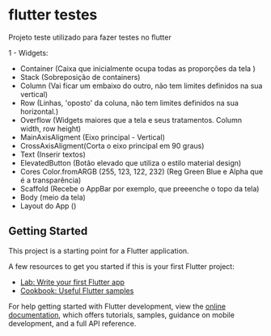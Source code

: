 # flutter testes

Projeto teste utilizado para fazer testes no flutter

1 - Widgets:

- Container (Caixa que inicialmente ocupa todas as proporções da tela )
- Stack (Sobreposição de containers)
- Column (Vai ficar um embaixo do outro, não tem limites definidos na sua vertical)
- Row (Linhas, 'oposto' da coluna, não tem limites definidos na sua horizontal.)
- Overflow (Widgets maiores que a tela e seus tratamentos. Column width, row height)
- MainAxisAligment (Eixo principal - Vertical)
- CrossAxisAligment(Corta o eixo principal em 90 graus)
- Text (Inserir textos)
- ElevatedButton (Botão elevado que utiliza o estilo material design)
- Cores Color.fromARGB (255, 123, 122, 232) (Reg Green Blue e Alpha que é a transparência)
- Scaffold (Recebe o AppBar por exemplo, que preeenche o topo da tela)
- Body (meio da tela)
- Layout do App ()

## Getting Started

This project is a starting point for a Flutter application.

A few resources to get you started if this is your first Flutter project:

- [Lab: Write your first Flutter app](https://docs.flutter.dev/get-started/codelab)
- [Cookbook: Useful Flutter samples](https://docs.flutter.dev/cookbook)

For help getting started with Flutter development, view the
[online documentation](https://docs.flutter.dev/), which offers tutorials,
samples, guidance on mobile development, and a full API reference.
